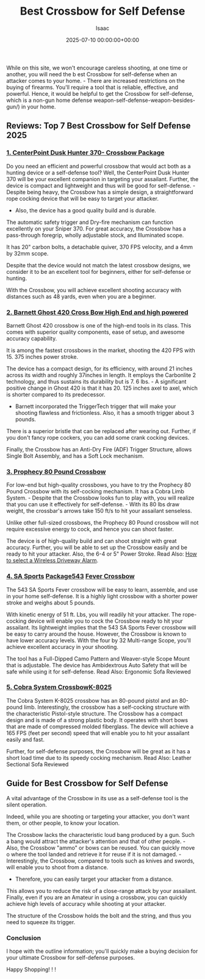 ﻿---
title: Best Crossbow for Self Defense
description: While on this site, we won't encourage careless shooting, at one time or another, you will need the b est Crossbow for self-defense when an attacker comes to...
slug: /best-crossbow-for-self-defense/
date: 2025-07-10 00:00:00+00:00
lastmod: 2025-07-10 00:00:00+03:00
author: Isaac
categories:

- Defense
tags:

- defense

- best

- crossbow
layout: post
---

While on this site, we won't encourage careless shooting, at one time or another, you will need the b est Crossbow for self-defense when an attacker comes to your home. - There are increased restrictions on the buying of firearms. You'll require a tool that is reliable, effective, and powerful. Hence, it would be helpful to get the Crossbow for self-defense, which is a non-gun home defense weapon-self-defense-weapon-besides-gun/) in your home.

##  Reviews: Top 7 Best Crossbow for Self Defense 2025

###  [1. CenterPoint Dusk Hunter 370- Crossbow Package](https://www.amazon.com/gp/product/B06Y2L441J/?tag=p-policy-20)

Do you need an efficient and powerful crossbow that would act both as a hunting device or a self-defense tool? Well, the CenterPoint Dusk Hunter 370 will be your excellent companion in targeting your assailant. Further, the device is compact and lightweight and thus will be good for self-defense. - Despite being heavy, the Crossbow has a simple design, a straightforward rope cocking device that will be easy to target your attacker.

- Also, the device has a good quality build and is durable.

The automatic safety trigger and Dry-fire mechanism can function excellently on your Sniper 370. For great accuracy, the Crossbow has a pass-through foregrip, wholly adjustable stock, and Illuminated scope.

It has 20" carbon bolts, a detachable quiver, 370 FPS velocity, and a 4mm by 32mm scope.

Despite that the device would not match the latest crossbow designs, we consider it to be an excellent tool for beginners, either for self-defense or hunting.

With the Crossbow, you will achieve excellent shooting accuracy with distances such as 48 yards, even when you are a beginner.

###  [2. Barnett Ghost 420 Cross Bow  High End and high powered](https://www.amazon.com/dp/B01MTDH9IB/?tag=p-policy-20)

Barnett Ghost 420 crossbow is one of the high-end tools in its class. This comes with superior quality components, ease of setup, and awesome accuracy capability.

It is among the fastest crossbows in the market, shooting the 420 FPS with 15. 375 inches power stroke.

The device has a compact design, for its efficiency, with around 21 inches across its width and roughly 37inches in length. It employs the Carbonlite 2 technology, and thus sustains its durability but is 7. 6 lbs. - A significant positive change in Ghost 420 is that it has 20. 125 inches axel to axel, which is shorter compared to its predecessor.

- Barnett incorporated the TriggerTech trigger that will make your shooting flawless and frictionless. Also, it has a smooth trigger about 3 pounds.

There is a superior bristle that can be replaced after wearing out. Further, if you don't fancy rope cockers, you can add some crank cocking devices.

Finally, the Crossbow has an Anti-Dry Fire (ADF) Trigger Structure, allows Single Bolt Assembly, and has a Soft Lock mechanism.

###  [3. Prophecy 80 Pound Crossbow](https://www.amazon.com/dp/B00SI8TZCK/?tag=p-policy-20)

For low-end but high-quality crossbows, you have to try the Prophecy 80 Pound Crossbow with its self-cocking mechanism. It has a Cobra Limb System. - Despite that the Crossbow looks fun to play with, you will realize that you can use it effectively for self-defense. - With its 80 lbs draw weight, the crossbar's arrows take 150 ft/s to hit your assailant senseless.

Unlike other full-sized crossbows, the Prophecy 80 Pound crossbow will not require excessive energy to cock, and hence you can shoot faster.

The device is of high-quality build and can shoot straight with great accuracy. Further, you will be able to set up the Crossbow easily and be ready to hit your attacker. Also, the 6-4 or 5" Power Stroke. Read Also: [How to select a Wireless Driveway Alarm](https://pestpolicy.com/how-to-select-a-wireless-driveway-alarm/).

### [4. SA Sports](https://www.amazon.com/dp/B007ELWHJ0/?tag=p-policy-20) [Package543](https://www.amazon.com/dp/B007ELWHJ0/?tag=p-policy-20) [Fever Crossbow](https://www.amazon.com/dp/B007ELWHJ0/?tag=p-policy-20)

The 543 SA Sports Fever crossbow will be easy to learn, assemble, and use in your home self-defense. It is a highly light crossbow with a shorter power stroke and weighs about 5 pounds.

With kinetic energy of 51 ft. Lbs, you will readily hit your attacker. The rope-cocking device will enable you to cock the Crossbow ready to hit your assailant. Its lightweight implies that the 543 SA Sports Fever crossbow will be easy to carry around the house. However, the Crossbow is known to have lower accuracy levels. With the four by 32 Multi-range Scope, you'll achieve excellent accuracy in your shooting.

The tool has a Full-Dipped Camo Pattern and Weaver-style Scope Mount that is adjustable. The device has Ambidextrous Auto Safety that will be safe while using it for self-defense. Read Also: Ergonomic Sofa Reviewed

###  [5. Cobra System CrossbowK-8025](https://www.amazon.com/dp/B00NZ8O1AY/?tag=p-policy-20)

The Cobra System K-8025 crossbow has an 80-pound pistol and an 80-pound limb. Interestingly, the crossbow has a self-cocking structure with the characteristic Pistol-style structure. The Crossbow has a compact design and is made of a strong plastic body. It operates with short bows that are made of compressed molded fiberglass. The device will achieve a 165 FPS (feet per second) speed that will enable you to hit your assailant easily and fast.

Further, for self-defense purposes, the Crossbow will be great as it has a short load time due to its speedy cocking mechanism. Read Also: Leather Sectional Sofa Reviewed

##  Guide for Best Crossbow for Self Defense

A vital advantage of the Crossbow in its use as a self-defense tool is the silent operation.

Indeed, while you are shooting or targeting your attacker, you don't want them, or other people, to know your location.

The Crossbow lacks the characteristic loud bang produced by a gun. Such a bang would attract the attacker's attention and that of other people. - Also, the Crossbow "ammo" or bows can be reused. You can quickly move o where the tool landed and retrieve it for reuse if it is not damaged. - Interestingly, the Crossbow, compared to tools such as knives and swords, will enable you to shoot from a distance.

- Therefore, you can easily target your attacker from a distance.

This allows you to reduce the risk of a close-range attack by your assailant. Finally, even if you are an Amateur in using a crossbow, you can quickly achieve high levels of accuracy while shooting at your attacker.

The structure of the Crossbow holds the bolt and the string, and thus you need to squeeze its trigger.

###  Conclusion

I hope with the outline information; you'll quickly make a buying decision for your ultimate Crossbow for self-defense purposes.

Happy Shopping! ! !
